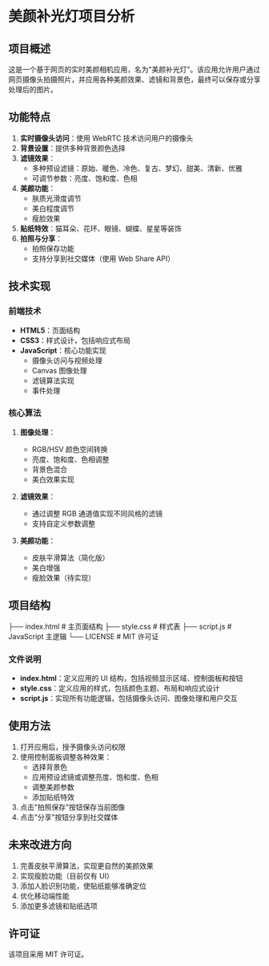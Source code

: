# 美颜补光灯项目分析

## 项目概述

这是一个基于网页的实时美颜相机应用，名为"美颜补光灯"。该应用允许用户通过网页摄像头拍摄照片，并应用各种美颜效果、滤镜和背景色，最终可以保存或分享处理后的图片。

## 功能特点

1. **实时摄像头访问**：使用 WebRTC 技术访问用户的摄像头
2. **背景设置**：提供多种背景颜色选择
3. **滤镜效果**：
   - 多种预设滤镜：原始、暖色、冷色、复古、梦幻、甜美、清新、优雅
   - 可调节参数：亮度、饱和度、色相
4. **美颜功能**：
   - 肤质光滑度调节
   - 美白程度调节
   - 瘦脸效果
5. **贴纸特效**：猫耳朵、花环、眼镜、蝴蝶、星星等装饰
6. **拍照与分享**：
   - 拍照保存功能
   - 支持分享到社交媒体（使用 Web Share API）

## 技术实现

### 前端技术

- **HTML5**：页面结构
- **CSS3**：样式设计，包括响应式布局
- **JavaScript**：核心功能实现
  - 摄像头访问与视频处理
  - Canvas 图像处理
  - 滤镜算法实现
  - 事件处理

### 核心算法

1. **图像处理**：
   - RGB/HSV 颜色空间转换
   - 亮度、饱和度、色相调整
   - 背景色混合
   - 美白效果实现

2. **滤镜效果**：
   - 通过调整 RGB 通道值实现不同风格的滤镜
   - 支持自定义参数调整

3. **美颜功能**：
   - 皮肤平滑算法（简化版）
   - 美白增强
   - 瘦脸效果（待实现）

## 项目结构 
├── index.html # 主页面结构
├── style.css # 样式表
├── script.js # JavaScript 主逻辑
└── LICENSE # MIT 许可证

### 文件说明

- **index.html**：定义应用的 UI 结构，包括视频显示区域、控制面板和按钮
- **style.css**：定义应用的样式，包括颜色主题、布局和响应式设计
- **script.js**：实现所有功能逻辑，包括摄像头访问、图像处理和用户交互

## 使用方法

1. 打开应用后，授予摄像头访问权限
2. 使用控制面板调整各种效果：
   - 选择背景色
   - 应用预设滤镜或调整亮度、饱和度、色相
   - 调整美颜参数
   - 添加贴纸特效
3. 点击"拍照保存"按钮保存当前图像
4. 点击"分享"按钮分享到社交媒体

## 未来改进方向

1. 完善皮肤平滑算法，实现更自然的美颜效果
2. 实现瘦脸功能（目前仅有 UI）
3. 添加人脸识别功能，使贴纸能够准确定位
4. 优化移动端性能
5. 添加更多滤镜和贴纸选项

## 许可证

该项目采用 MIT 许可证。